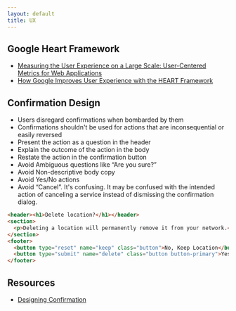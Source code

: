 ```yaml
---
layout: default
title: UX
---
```


## Google Heart Framework

- [Measuring the User Experience on a Large Scale: User-Centered Metrics for Web Applications](https://research.google.com/pubs/pub36299.html)
- [How Google Improves User Experience with the HEART Framework](http://www.appcues.com/blog/google-improves-user-experience-with-heart-framework/)

## Confirmation Design

- Users disregard confirmations when bombarded by them
- Confirmations shouldn't be used for actions that are inconsequential or easily reversed
- Present the action as a question in the header
- Explain the outcome of the action in the body
- Restate the action in the confirmation button
- Avoid Ambiguous questions like “Are you sure?”
- Avoid Non-descriptive body copy
- Avoid Yes/No actions
- Avoid “Cancel”. It's confusing. It may be confused with the intended action of canceling a service instead of dismissing the confirmation dialog.

```html
<header><h1>Delete location?</h1></header>
<section>
  <p>Deleting a location will permanently remove it from your network.</p>
</section>
<footer>
  <button type="reset" name="keep" class="button">No, Keep Location</button>
  <button type="submit" name="delete" class="button button-primary">Yes, Delete Location</button>
</footer>
```

## Resources

- [Designing Confirmation](https://uxdesign.cc/designing-confirmation-278d159723e#.rafzk5p6v)
